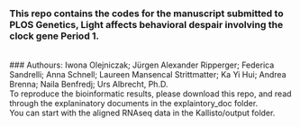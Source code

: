### This repo contains the codes for the manuscript submitted to PLOS Genetics, Light affects behavioral despair involving the clock gene Period 1.
<br>
### Authours: Iwona Olejniczak; Jürgen Alexander Ripperger; Federica Sandrelli; Anna Schnell; Laureen Mansencal Strittmatter; Ka Yi Hui; Andrea Brenna; Naila Benfredj; Urs Albrecht, Ph.D.

<br>
To reproduce the bioinformatic results, please download this repo, and read through the explaninatory documents in the explaintory_doc folder.
<br>
You can start with the aligned RNAseq data in the Kallisto/output folder.
